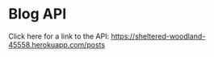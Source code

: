 # Blog API


Click here for a link to the API: https://sheltered-woodland-45558.herokuapp.com/posts
